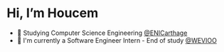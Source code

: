 # Hi, I’m Houcem 
* 🎒 Studying Computer Science Engineering [@ENICarthage](http://www.enicarthage.rnu.tn/)
* 🚀 I'm currently a Software Engineer Intern - End of study [@WEVIOO ](https://www.linkedin.com/company/wevioo/) 
